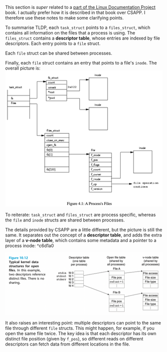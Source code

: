 This section is *super* related to a [part of the Linux Documentation Project](4%20-%20Processes#files) book. I actually prefer how it is described in that book over CSAPP. I therefore use these notes to make some clarifying points.

To summarise TLDP, each `task_struct` points to a `files_struct`, which contains all information on the files that a process is using. The `files_struct` contains a **descriptor table**, whose entries are indexed by file descriptors. Each entry points to a `file` struct.

Each `file` struct can be shared between processes. 

Finally, each `file` struct contains an entry that points to a file's `inode`. The overall picture is:
![](_attachments/Screenshot%202022-12-12%20at%2017.46.05.png)

To reiterate: `task_struct` and `files_struct` are process specific, whereas the `file` and `inode` structs are shared between processes.

The details provided by CSAPP are a little different, but the picture is still the same. It separates out the concept of a **descriptor table**, and adds the extra layer of a **v-node table**, which contains some metadata and a pointer to a process inode: ^c6d1a0

![](_attachments/Screenshot%202023-06-04%20at%2013.37.59.png)

It also raises an interesting point: multiple descriptors can point to the same file through different `file` structs. This might happen, for example, if you open the same file twice. The key idea is that each descriptor has its own distinct file position (given by `f_pos`), so different reads on different descriptors can fetch data from different locations in the file.

